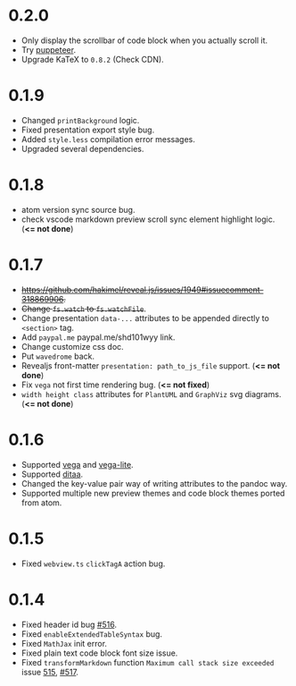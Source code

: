 # 0.2.0
* Only display the scrollbar of code block when you actually scroll it.  
* Try [puppeteer](https://github.com/GoogleChrome/puppeteer).  
* Upgrade KaTeX to `0.8.2` (Check CDN). 

# 0.1.9
* Changed `printBackground` logic.  
* Fixed presentation export style bug.  
* Added `style.less` compilation error messages.  
* Upgraded several dependencies.  

# 0.1.8 
* atom version sync source bug.  
* check vscode markdown preview scroll sync element highlight logic.  (**<= not done**)

# 0.1.7  
* ~~https://github.com/hakimel/reveal.js/issues/1949#issuecomment-318869906.~~    
* ~~Change `fs.watch` to `fs.watchFile`~~.    
* Change presentation `data-...` attributes to be appended directly to `<section>` tag.  
* Add `paypal.me` paypal.me/shd101wyy link.  
* Change customize css doc.   
* Put `wavedrome` back.  
* Revealjs front-matter `presentation: path_to_js_file` support.  (**<= not done**)
* Fix `vega` not first time rendering bug. (**<= not fixed**)   
* `width height class` attributes for `PlantUML` and `GraphViz` svg diagrams. (**<= not done**)  

# 0.1.6
* Supported [vega](https://vega.github.io/vega/) and [vega-lite](https://vega.github.io/vega-lite/).   
* Supported [ditaa](https://github.com/stathissideris/ditaa).  
* Changed the key-value pair way of writing attributes to the pandoc way.   
* Supported multiple new preview themes and code block themes ported from atom.    

# 0.1.5
* Fixed `webview.ts` `clickTagA` action bug.  

# 0.1.4
* Fixed header id bug [#516](https://github.com/shd101wyy/markdown-preview-enhanced/issues/516).  
* Fixed `enableExtendedTableSyntax` bug.  
* Fixed `MathJax` init error.  
* Fixed plain text code block font size issue.  
* Fixed `transformMarkdown` function `Maximum call stack size exceeded` issue [515](https://github.com/shd101wyy/markdown-preview-enhanced/issues/515), [#517](https://github.com/shd101wyy/markdown-preview-enhanced/issues/517).  

